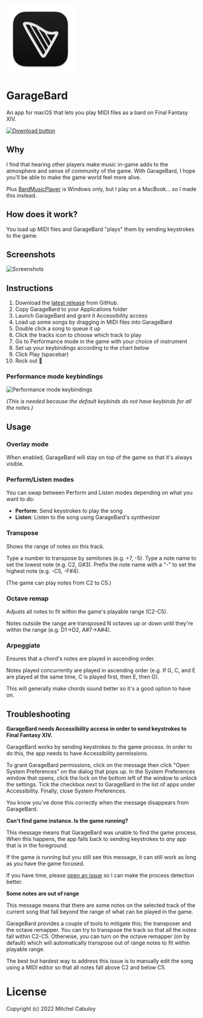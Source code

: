 <img width="180" src="./GarageBard/Assets.xcassets/AppIcon.appiconset/icon_256x256.png" alt="GarageBard icon">

# GarageBard

An app for macOS that lets you play MIDI files as a bard on Final Fantasy XIV.

<a href="https://github.com/mixxorz/GarageBard/releases/latest/download/GarageBard-1.1.1.dmg">
   <img width="150" src="https://user-images.githubusercontent.com/3102758/158105072-519b1bbe-2d58-4aa0-a534-f1858add2e9b.png" alt="Download button">
</a>

## Why

I find that hearing other players make music in-game adds to the atmosphere and
sense of community of the game. With GarageBard, I hope you'll be able to make
the game world feel more alive.

Plus [BardMusicPlayer](https://bardmusicplayer.com/) is Windows only, but I play
on a MacBook... so I made this instead.

## How does it work?

You load up MIDI files and GarageBard "plays" them by sending keystrokes to the game.

## Screenshots

![Screenshots](https://user-images.githubusercontent.com/3102758/159173959-b97f8fb1-eb0d-4f30-aa24-fb4e34f6536e.png)

## Instructions

1. Download the [latest release](https://github.com/mixxorz/GarageBard/releases/latest/download/GarageBard-1.1.1.dmg) from GitHub.
1. Copy GarageBard to your Applications folder
1. Launch GarageBard and grant it Accessibility access
1. Load up some songs by dragging in MIDI files into GarageBard
1. Double click a song to queue it up
1. Click the tracks icon to choose which track to play
1. Go to Performance mode in the game with your choice of instrument
1. Set up your keybindings according to the chart below
1. Click Play (spacebar)
1. Rock out 🤘

### Performance mode keybindings

![Performance mode keybindings](https://user-images.githubusercontent.com/3102758/158063314-6fcbc177-d41f-4fb5-bd04-8c24ea7040ee.png)

_(This is needed because the default keybinds do not have keybinds for all the notes.)_

## Usage

### Overlay mode

When enabled, GarageBard will stay on top of the game so that it's always
visible.

### Perform/Listen modes

You can swap between Perform and Listen modes depending on what you want to do:

- **Perform**: Send keystrokes to play the song
- **Listen**: Listen to the song using GarageBard's synthesizer

### Transpose

Shows the range of notes on this track.

Type a number to transpose by semitones (e.g. +7, -5). Type a note name to set
the lowest note (e.g. C2, G#3). Prefix the note name with a "-" to set the
highest note (e.g. -C5, -F#4).

(The game can play notes from C2 to C5.)

### Octave remap

Adjusts all notes to fit within the game's playable range (C2-C5).

Notes outside the range are transposed N octaves up or down until they're within
the range (e.g. D1->D2, A#7->A#4).

### Arpeggiate

Ensures that a chord's notes are played in ascending order.

Notes played concurrently are played in ascending order (e.g. If G, C, and E are
played at the same time, C is played first, then E, then G).

This will generally make chords sound better so it's a good option to have on.

## Troubleshooting

**GarageBard needs Accessibility access in order to send keystrokes to Final Fantasy XIV.**

GarageBard works by sending keystrokes to the game process. In order to do this,
the app needs to have Accessibility permissions.

To grant GarageBard permissions, click on the message then click "Open System
Preferences" on the dialog that pops up. In the System Preferences window that
opens, click the lock on the bottom left of the window to unlock the settings.
Tick the checkbox next to GarageBard in the list of apps under Accessibility.
Finally, close System Preferences.

You know you've done this correctly when the message disappears from GarageBard.

**Can't find game instance. Is the game running?**

This message means that GarageBard was unable to find the game process. When
this happens, the app falls back to sending keystrokes to _any_ app that is in
the foreground.

If the game _is_ running but you still see this message, it can still work
as long as you have the game focused.

If you have time, please [open an issue](https://github.com/mixxorz/GarageBard/issues/new)
so I can make the process detection better.

**Some notes are out of range**

This message means that there are some notes on the selected track of the
current song that fall beyond the range of what can be played in the game.

GarageBard provides a couple of tools to mitigate this; the transposer and the
octave remapper. You can try to transpose the track so that all the notes fall
within C2-C5. Otherwise, you can turn on the octave remapper (on by default)
which will automatically transpose out of range notes to fit within playable
range.

The best but hardest way to address this issue is to manually edit the song
using a MIDI editor so that all notes fall above C2 and below C5.

# License

Copyright (c) 2022 Mitchel Cabuloy

